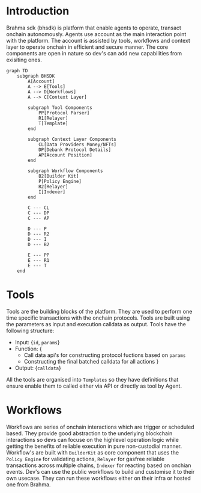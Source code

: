 # Introduction 

Brahma sdk (bhsdk) is platform that enable agents to operate, transact onchain autonomously. Agents use account as the main interaction point with the platform. The account is assisted by tools, workflows and context layer to operate onchain in efficient and secure manner. The core components are open in nature so dev's can add new capabilities from exisiting ones. 

```mermaid
graph TD
    subgraph BHSDK
        A[Account] 
        A --> E[Tools]
        A --> D[Workflows]
        A --> C[Context Layer]

        subgraph Tool Components
            PP[Protocol Parser]
            R1[Relayer]
            T[Template]
        end
        
        subgraph Context Layer Components
            CL[Data Providers Money/NFTs]
            DP[Debank Protocol Details]
            AP[Account Position]
        end
        
        subgraph Workflow Components
            B2[Builder Kit]
            P[Policy Engine]
            R2[Relayer]
            I[Indexer]
        end
        
        C --- CL
        C --- DP
        C --- AP
        
        D --- P
        D --- R2
        D --- I
        D --- B2

        E --- PP
        E --- R1
        E --- T
    end
```

# Tools
Tools are the building blocks of the platform. They are used to perform one time specific transactions with the onchain protocols. Tools are built using the parameters as input and execution calldata as output. Tools have the following structure: 
- Input: {`id`, `params`}
- Function: {
    - Call data api's for constructing protocol fuctions based on `params`
    - Constructing the final batched calldata for all actions 
}
- Output: {`calldata`}

All the tools are organised into `Templates` so they have definitions that ensure enable them to called either via API or directly as tool by Agent. 


# Workflows
Workflows are series of onchain interactions which are trigger or scheduled based. They provide good abstraction to the underlying blockchain interactions so devs can focuse on the highlevel operation logic while getting the benefits of reliable execution in pure non-custodial manner. Workflow's are built with `BuilderKit` as core component that uses the `Policy Engine` for validating actions, `Relayer` for gasfree reliable transactions across multiple chains, `Indexer` for reacting based on onchian events. Dev's can use the public workflows to build and customise it to their own usecase. They can run these workflows either on their infra or hosted one from Brahma. 



